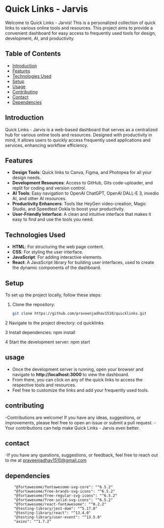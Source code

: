 # Quick Links - Jarvis

Welcome to Quick Links - Jarvis! This is a personalized collection of quick links to various online tools and resources. This project aims to provide a convenient dashboard for easy access to frequently used tools for design, development, AI, and productivity.

## Table of Contents

- [Introduction](#introduction)
- [Features](#features)
- [Technologies Used](#technologies-used)
- [Setup](#setup)
- [Usage](#usage)
- [Contributing](#contributing)
- [Contact](#contact)
- [Dependencies](#dependencies)

## Introduction

Quick Links - Jarvis is a web-based dashboard that serves as a centralized hub for various online tools and resources. Designed with productivity in mind, it allows users to quickly access frequently used applications and services, enhancing workflow efficiency.

## Features

- **Design Tools**: Quick links to Canva, Figma, and Photopea for all your design needs.
- **Development Resources**: Access to GitHub, Gits code-uploader, and replit for coding and version control.
- **AI Tools**: Easy navigation to OpenAI ChatGPT, OpenAI DALL-E 3, invedio AI, and other AI resources.
- **Productivity Enhancers**: Tools like HeyGen video-creation, Magic Studio, and Speedtest Ookla to boost your productivity.
- **User-Friendly Interface**: A clean and intuitive interface that makes it easy to find and use the tools you need.

## Technologies Used

- **HTML**: For structuring the web page content.
- **CSS**: For styling the user interface.
- **JavaScript**: For adding interactive elements.
- **React**: A JavaScript library for building user interfaces, used to create the dynamic components of the dashboard.

## Setup

To set up the project locally, follow these steps:

1. Clone the repository:
   ```sh
   git clone https://github.com/praveenjadhav1510/quicklinks.git

2 Navigate to the project directory:
    cd quicklinks

3 Install dependencies:
    npm install

4 Start the development server:
    npm start
    
## usage

- Once the development server is running, open your browser and navigate to **http://localhost:3000** to view the dashboard.
- From there, you can click on any of the quick links to access the respective tools and resources.
- Feel free to customize the links and add your frequently used tools.

## contributing
-Contributions are welcome! If you have any ideas, suggestions, or improvements, please feel free to open an issue or submit a pull request.
-Your contributions can help make Quick Links - Jarvis even better.

## contact
-If you have any questions, suggestions, or feedback, feel free to reach out to me at praveenjadhav1510@gmail.com

## dependencies
        "@fortawesome/fontawesome-svg-core": "^6.5.2"
        "@fortawesome/free-brands-svg-icons": "^6.5.2"
        "@fortawesome/free-regular-svg-icons": "^6.5.2"
        "@fortawesome/free-solid-svg-icons": "^6.5.2"
        "@fortawesome/react-fontawesome": "^0.2.2"
        "@testing-library/jest-dom": "^5.17.0"
        "@testing-library/react": "^13.4.0"
        "@testing-library/user-event": "^13.5.0"
        "axios": "^1.7.2"
